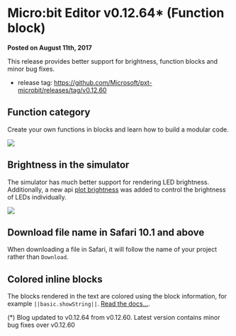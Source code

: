 # Micro:bit Editor v0.12.64* (Function block)

**Posted on August 11th, 2017**

This release provides better support for brightness, function blocks and minor bug fixes.

* release tag: https://github.com/Microsoft/pxt-microbit/releases/tag/v0.12.60

## Function category

Create your own functions in blocks and learn how to build a modular code.

![](/static/blog/microbit/v0.12.57/function.gif)

## Brightness in the simulator

The simulator has much better support for rendering LED brightness. Additionally, a new api [plot brightness](https://makecode.microbit.org/reference/led/plot-brightness) was added to control the brightness of LEDs individually.

![](/static/blog/microbit/v0.12.57/brightness.gif)

## Download file name in Safari 10.1 and above

When downloading a file in Safari, it will follow the name of your project rather than ``Download``.

## Colored inline blocks

The blocks rendered in the text are colored using the block information, for example ``||basic.showString||``. [Read the docs...](/writing-docs/macros#inlineblocks).

(*) Blog updated to v0.12.64 from v0.12.60. Latest version contains minor bug fixes over v0.12.60 

